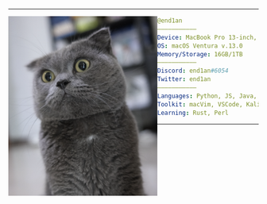 <hr>
<img align="left" src="cat.png" width="300" /> 

```yaml
@end1an
———————————
Device: MacBook Pro 13-inch, 2020, Intel
OS: macOS Ventura v.13.0
Memory/Storage: 16GB/1TB
———————————
Discord: end1an#6054
Twitter: end1an
———————————
Languages: Python, JS, Java, GO, Solidity, C, C#
Toolkit: macVim, VSCode, Kali
Learning: Rust, Perl
```

<hr>
